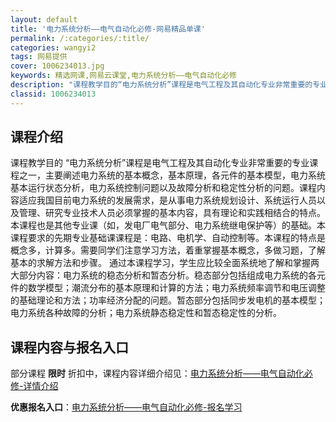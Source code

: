 ```yaml
---
layout: default
title: '电力系统分析——电气自动化必修-网易精品单课'
permalink: /:categories/:title/
categories: wangyi2
tags: 网易提供
cover: 1006234013.jpg
keywords: 精选网课,网易云课堂,电力系统分析——电气自动化必修
description: "课程教学目的“电力系统分析”课程是电气工程及其自动化专业非常重要的专业课程之一，主要阐述电力系统的基本概念，基本原理，各元件的基本模型，电力系统基本运行状态分析，电力系统控制问题以及故障分析"
classid: 1006234013
---
```


## 课程介绍

课程教学目的
“电力系统分析”课程是电气工程及其自动化专业非常重要的专业课程之一，主要阐述电力系统的基本概念，基本原理，各元件的基本模型，电力系统基本运行状态分析，电力系统控制问题以及故障分析和稳定性分析的问题。课程内容适应我国目前电力系统的发展需求，是从事电力系统规划设计、系统运行人员以及管理、研究专业技术人员必须掌握的基本内容，具有理论和实践相结合的特点。 
本课程也是其他专业课（如，发电厂电气部分、电力系统继电保护等）的基础。本课程要求的先期专业基础课课程是：电路、电机学、自动控制等。本课程的特点是概念多，计算多。需要同学们注意学习方法，着重掌握基本概念，多做习题，了解基本的求解方法和步骤。
通过本课程学习，学生应比较全面系统地了解和掌握两大部分内容：电力系统的稳态分析和暂态分析。稳态部分包括组成电力系统的各元件的数学模型；潮流分布的基本原理和计算的方法；电力系统频率调节和电压调整的基础理论和方法；功率经济分配的问题。暂态部分包括同步发电机的基本模型；电力系统各种故障的分析；电力系统静态稳定性和暂态稳定性的分析。

## 课程内容与报名入口

部分课程 **限时** 折扣中，课程内容详细介绍见：[电力系统分析——电气自动化必修-详情介绍](https://study.163.com/course/introduction/1006234013.htm?share=1&shareId=1025206652&utm_campaign=share&utm_medium=iphoneShare&utm_source=&utm_u=1025206652)

**优惠报名入口**：[电力系统分析——电气自动化必修-报名学习](https://study.163.com/course/introduction/1006234013.htm?share=1&shareId=1025206652&utm_campaign=share&utm_medium=iphoneShare&utm_source=&utm_u=1025206652)

